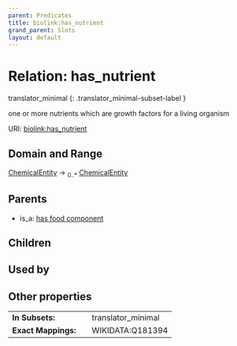 ```yaml
---
parent: Predicates
title: biolink:has_nutrient
grand_parent: Slots
layout: default
---
```


# Relation: has_nutrient

translator_minimal
{: .translator_minimal-subset-label }


one or more nutrients which are growth factors for a living organism

URI: [biolink:has_nutrient](https://w3id.org/biolink/has_nutrient)

## Domain and Range

[ChemicalEntity](ChemicalEntity.md) ->  <sub>0..\*</sub> [ChemicalEntity](ChemicalEntity.md)

## Parents

 *  is_a: [has food component](has_food_component.md)

## Children


## Used by


## Other properties

|  |  |  |
| --- | --- | --- |
| **In Subsets:** | | translator_minimal |
| **Exact Mappings:** | | WIKIDATA:Q181394 |


